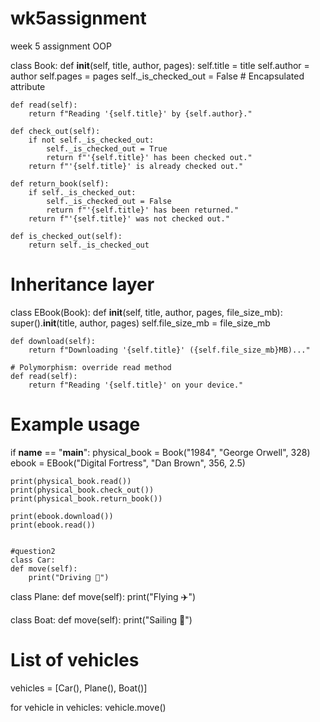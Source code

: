 # wk5assignment
week 5 assignment OOP


class Book:
    def __init__(self, title, author, pages):
        self.title = title
        self.author = author
        self.pages = pages
        self._is_checked_out = False  # Encapsulated attribute

    def read(self):
        return f"Reading '{self.title}' by {self.author}."

    def check_out(self):
        if not self._is_checked_out:
            self._is_checked_out = True
            return f"'{self.title}' has been checked out."
        return f"'{self.title}' is already checked out."

    def return_book(self):
        if self._is_checked_out:
            self._is_checked_out = False
            return f"'{self.title}' has been returned."
        return f"'{self.title}' was not checked out."

    def is_checked_out(self):
        return self._is_checked_out

# Inheritance layer
class EBook(Book):
    def __init__(self, title, author, pages, file_size_mb):
        super().__init__(title, author, pages)
        self.file_size_mb = file_size_mb

    def download(self):
        return f"Downloading '{self.title}' ({self.file_size_mb}MB)..."

    # Polymorphism: override read method
    def read(self):
        return f"Reading '{self.title}' on your device."

# Example usage
if __name__ == "__main__":
    physical_book = Book("1984", "George Orwell", 328)
    ebook = EBook("Digital Fortress", "Dan Brown", 356, 2.5)

    print(physical_book.read())
    print(physical_book.check_out())
    print(physical_book.return_book())

    print(ebook.download())
    print(ebook.read())


    #question2
    class Car:
    def move(self):
        print("Driving 🚗")

class Plane:
    def move(self):
        print("Flying ✈️")

class Boat:
    def move(self):
        print("Sailing 🚤")

# List of vehicles
vehicles = [Car(), Plane(), Boat()]

for vehicle in vehicles:
    vehicle.move()

